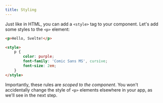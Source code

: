 ```yaml
---
title: Styling
---
```


Just like in HTML, you can add a `<style>` tag to your component. Let's add some styles to the `<p>` element:

```html
<p>Hello, Svelte!</p>

<style>
	p {
		color: purple;
		font-family: 'Comic Sans MS', cursive;
		font-size: 2em;
	}
</style>
```

Importantly, these rules are *scoped to the component*. You won't accidentally change the style of `<p>` elements elsewhere in your app, as we'll see in the next step.
